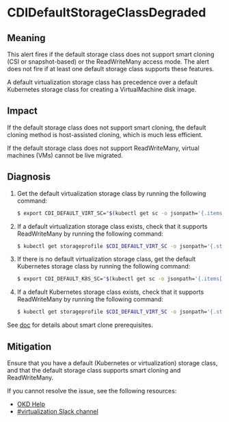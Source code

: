 # CDIDefaultStorageClassDegraded

## Meaning

This alert fires if the default storage class does not support smart cloning
(CSI or snapshot-based) or the ReadWriteMany access mode. The alert does not
fire if at least one default storage class supports these features.

A default virtualization storage class has precedence over a default Kubernetes
storage class for creating a VirtualMachine disk image.

<!--DS: In case of single-node OpenShift, the alert is suppressed if there is a default
storage class that supports smart cloning, but not ReadWriteMany.-->

## Impact

If the default storage class does not support smart cloning, the default cloning
method is host-assisted cloning, which is much less efficient.

If the default storage class does not support ReadWriteMany, virtual machines
(VMs) cannot be live migrated.

## Diagnosis

1. Get the default virtualization storage class by running the following
command:

   ```bash
   $ export CDI_DEFAULT_VIRT_SC="$(kubectl get sc -o jsonpath='{.items[?(.metadata.annotations.storageclass\.kubernetes\.io\/is-default-class=="true")].metadata.name}')"
   ```

2. If a default virtualization storage class exists, check that it supports
ReadWriteMany by running the following command:

   ```bash
   $ kubectl get storageprofile $CDI_DEFAULT_VIRT_SC -o jsonpath='{.status.claimPropertySets}' | grep ReadWriteMany
   ```

3. If there is no default virtualization storage class, get the default
Kubernetes storage class by running the following command:

   ```bash
   $ export CDI_DEFAULT_K8S_SC="$(kubectl get sc -o jsonpath='{.items[?(.metadata.annotations.storageclass\.kubernetes\.io\/is-default-class=="true")].metadata.name}')"
   ```

4. If a default Kubernetes storage class exists, check that it supports
ReadWriteMany by running the following command:

   ```bash
   $ kubectl get storageprofile $CDI_DEFAULT_VIRT_SC -o jsonpath='{.status.claimPropertySets}' | grep ReadWriteMany
   ```

<!--USstart-->
See [doc](https://github.com/kubevirt/containerized-data-importer/blob/main/doc/efficient-cloning.md)
for details about smart clone prerequisites.
<!--USend-->

## Mitigation

Ensure that you have a default (Kubernetes or virtualization) storage class, and
that the default storage class supports smart cloning and ReadWriteMany.

<!--USstart-->
If you cannot resolve the issue, see the following resources:

- [OKD Help](https://www.okd.io/help/)
- [#virtualization Slack channel](https://kubernetes.slack.com/channels/virtualization)
<!--USend-->

<!--DS: If you cannot resolve the issue, log in to the
[Customer Portal](https://access.redhat.com) and open a support case, attaching
the artifacts gathered during the diagnosis procedure.-->
